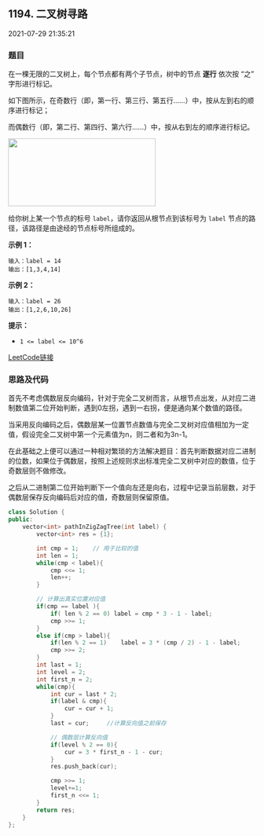 ## 1194. 二叉树寻路

2021-07-29 21:35:21

### 题目

在一棵无限的二叉树上，每个节点都有两个子节点，树中的节点 **逐行** 依次按 &ldquo;之&rdquo; 字形进行标记。

如下图所示，在奇数行（即，第一行、第三行、第五行&hellip;&hellip;）中，按从左到右的顺序进行标记；        

而偶数行（即，第二行、第四行、第六行&hellip;&hellip;）中，按从右到左的顺序进行标记。

<img alt="" src="https://assets.leetcode-cn.com/aliyun-lc-upload/uploads/2019/06/28/tree.png" style="height: 138px; width: 300px;">

给你树上某一个节点的标号 ``label``，请你返回从根节点到该标号为 ``label`` 节点的路径，该路径是由途经的节点标号所组成的。   



**示例 1：**

```
输入：label = 14
输出：[1,3,4,14]
```

**示例 2：**

```
输入：label = 26
输出：[1,2,6,10,26]
```



**提示：**


- ``1 <= label <= 10^6``



[LeetCode链接](https://leetcode-cn.com/problems/path-in-zigzag-labelled-binary-tree/)

### 思路及代码

首先不考虑偶数层反向编码，针对于完全二叉树而言，从根节点出发，从对应二进制数值第二位开始判断，遇到0左拐，遇到一右拐，便是通向某个数值的路径。

当采用反向编码之后，偶数层某一位置节点数值与完全二叉树对应值相加为一定值，假设完全二叉树中第一个元素值为n，则二者和为3n-1。

在此基础之上便可以通过一种相对繁琐的方法解决题目：首先判断数据对应二进制的位数，如果位于偶数层，按照上述规则求出标准完全二叉树中对应的数值，位于奇数层则不做修改。

之后从二进制第二位开始判断下一个值向左还是向右，过程中记录当前层数，对于偶数层保存反向编码后对应的值，奇数层则保留原值。


```cpp
class Solution {
public:
    vector<int> pathInZigZagTree(int label) {
        vector<int> res = {1};

        int cmp = 1;    // 用于比较的值
        int len = 1;
        while(cmp < label){
            cmp <<= 1;
            len++;
        }

        // 计算出真实位置对应值
        if(cmp == label ){
            if( len % 2 == 0) label = cmp * 3 - 1 - label;
            cmp >>= 1;
        }
        else if(cmp > label){
            if(len % 2 == 1)    label = 3 * (cmp / 2) - 1 - label;
            cmp >>= 2;
        }
        int last = 1;
        int level = 2;
        int first_n = 2;
        while(cmp){
            int cur = last * 2;
            if(label & cmp){
                cur = cur + 1;
            }
            last = cur;     //计算反向值之前保存

            // 偶数层计算反向值
            if(level % 2 == 0){
                cur = 3 * first_n - 1 - cur;
            }
            res.push_back(cur);

            cmp >>= 1;
            level+=1;
            first_n <<= 1;
        }
        return res;
    }
};
```